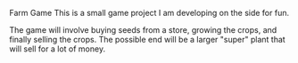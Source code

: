 Farm Game
This is a small game project I am developing on the side for fun.

The game will involve buying seeds from a store, growing the crops, and finally selling the crops. The possible end will be a larger "super" plant that will sell for a lot of money.

